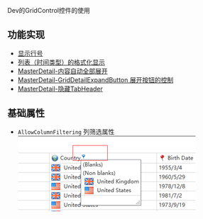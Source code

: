 Dev的GridControl控件的使用

## 功能实现
- [显示行号](wpf-dev-gridcontrol-show-row-index.md)
- [列表（时间类型）的格式化显示](wpf-dev-gridcontrol-datetime-type-row-custom-display.md)
- [MasterDetail-内容自动全部展开](wpf-dev-gridcontrol-masterdetail-expand-all.md)
- [MasterDetail-GridDetailExpandButton 展开按钮的控制](wpf-dev-gridcontrol-hide-the-expand-button-in-masterdetail-if-no-detail-row-data.md)
- [MasterDetail-隐藏TabHeader](wpf-dev-gridcontrol-masterdetail-hide-tabheader.md)

## 基础属性
- `AllowColumnFiltering` 列筛选属性 ![showrowindex](/Img/dev/gridcontrol_fllowfolumnfiltering.png) 
  